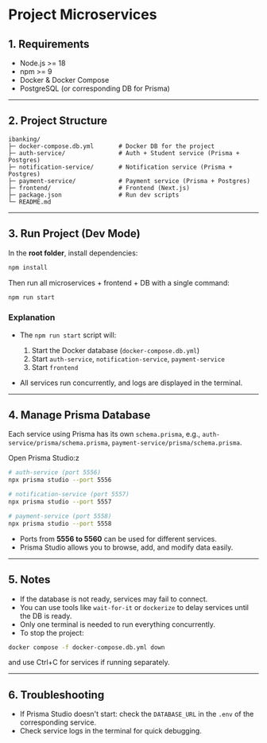 # Project Microservices

## 1. Requirements

- Node.js >= 18
- npm >= 9
- Docker & Docker Compose
- PostgreSQL (or corresponding DB for Prisma)

---

## 2. Project Structure

```
ibanking/
├─ docker-compose.db.yml       # Docker DB for the project
├─ auth-service/               # Auth + Student service (Prisma + Postgres)
├─ notification-service/       # Notification service (Prisma + Postgres)
├─ payment-service/            # Payment service (Prisma + Postgres)
├─ frontend/                   # Frontend (Next.js)
├─ package.json                # Run dev scripts
└─ README.md
```

---

## 3. Run Project (Dev Mode)

In the **root folder**, install dependencies:

```bash
npm install
```

Then run all microservices + frontend + DB with a single command:

```bash
npm run start
```

### Explanation

- The `npm run start` script will:

  1. Start the Docker database (`docker-compose.db.yml`)
  2. Start `auth-service`, `notification-service`, `payment-service`
  3. Start `frontend`

- All services run concurrently, and logs are displayed in the terminal.

---

## 4. Manage Prisma Database

Each service using Prisma has its own `schema.prisma`, e.g., `auth-service/prisma/schema.prisma`, `payment-service/prisma/schema.prisma`.

Open Prisma Studio:z

```bash
# auth-service (port 5556)
npx prisma studio --port 5556

# notification-service (port 5557)
npx prisma studio --port 5557

# payment-service (port 5558)
npx prisma studio --port 5558
```

- Ports from **5556 to 5560** can be used for different services.
- Prisma Studio allows you to browse, add, and modify data easily.

---

## 5. Notes

- If the database is not ready, services may fail to connect.
- You can use tools like `wait-for-it` or `dockerize` to delay services until the DB is ready.
- Only one terminal is needed to run everything concurrently.
- To stop the project:

```bash
docker compose -f docker-compose.db.yml down
```

and use Ctrl+C for services if running separately.

---

## 6. Troubleshooting

- If Prisma Studio doesn't start: check the `DATABASE_URL` in the `.env` of the corresponding service.
- Check service logs in the terminal for quick debugging.
